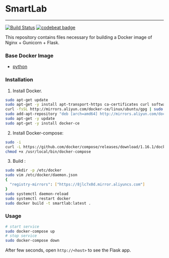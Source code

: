 # SmartLab
---
[![Build Status](https://travis-ci.org/Bye-lemon/SmartLab.svg?branch=master)](https://travis-ci.org/Bye-lemon/SmartLab)
[![codebeat badge](https://codebeat.co/badges/ccfe67ae-b831-411c-9779-bb2cee86d557)](https://codebeat.co/projects/github-com-bye-lemon-smartlab-master)

This repository contains files necessary for building a Docker image of Nginx + Gunicorn + Flask.


### Base Docker Image

* [python](https://hub.docker.com/_/python/)


### Installation

1. Install Docker.

```bash
sudo apt-get update
sudo apt-get -y install apt-transport-https ca-certificates curl software-properties-common
curl -fsSL http://mirrors.aliyun.com/docker-ce/linux/ubuntu/gpg | sudo apt-key add -
sudo add-apt-repository "deb [arch=amd64] http://mirrors.aliyun.com/docker-ce/linux/ubuntu $(lsb_release -cs) stable"
sudo apt-get -y update
sudo apt-get -y install docker-ce
```

2. Install Docker-compose:

```bash
sudo -i
curl -L https://github.com/docker/compose/releases/download/1.16.1/docker-compose-`uname -s`-`uname -m` > /usr/local/bin/docker-compose
chmod +x /usr/local/bin/docker-compose
```

3. Build :

```bash
sudo mkdir -p /etc/docker
sudo vim /etc/docker/daemon.json
{
  "registry-mirrors": ["https://8jlc7x0d.mirror.aliyuncs.com"]
}
sudo systemctl daemon-reload
sudo systemctl restart docker
sudo docker build -t smartlab:latest .
```

### Usage

```bash
# start service
sudo docker-compose up
# stop service
sudo docker-compose down
```

After few seconds, open `http://<host>` to see the Flask app.

